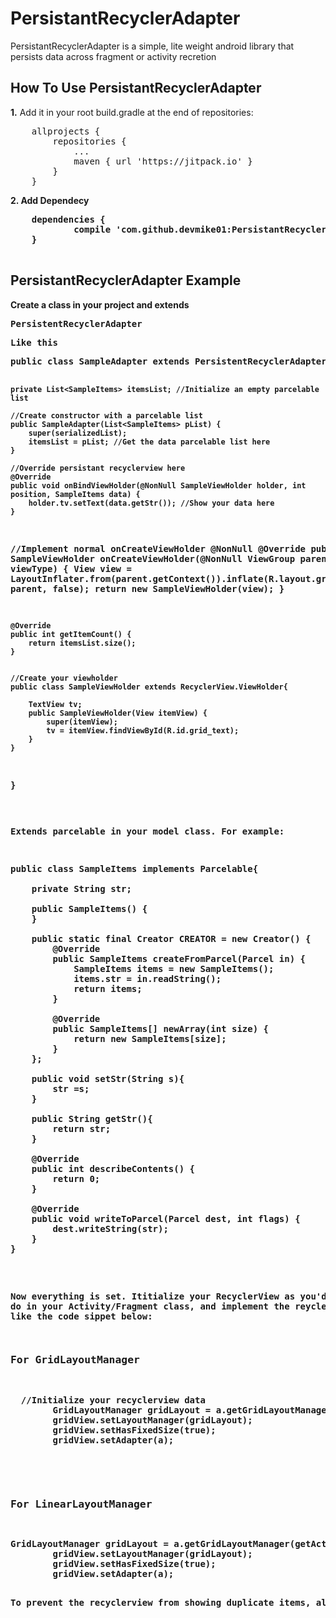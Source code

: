 # PersistantRecyclerAdapter
PersistantRecyclerAdapter is a simple, lite weight android library that persists data across fragment or activity recretion

<h2>How To Use PersistantRecyclerAdapter</h2>
<b>1.</b> Add it in your root build.gradle at the end of repositories:
<pre>
	allprojects {
		repositories {
			...
			maven { url 'https://jitpack.io' }
		}
	}</pre>
  
<b> 2.<b> Add Dependecy
  <pre>
  	dependencies {
	        compile 'com.github.devmike01:PersistantRecyclerAdapter:-SNAPSHOT'
	}
  </pre>

<h2>PersistantRecyclerAdapter Example</h2>
Create a class in your project and extends <pre>PersistentRecyclerAdapter<Percelable, RecyclerView.ViewHolder><pre>
Like this
<pre>
public class SampleAdapter extends PersistentRecyclerAdapter<SampleItems, SampleAdapter.SampleViewHolder> {

    private List<SampleItems> itemsList; //Initialize an empty parcelable list

    //Create constructor with a parcelable list
    public SampleAdapter(List<SampleItems> pList) {
        super(serializedList);
        itemsList = pList; //Get the data parcelable list here
    }

    //Override persistant recyclerview here
    @Override
    public void onBindViewHolder(@NonNull SampleViewHolder holder, int position, SampleItems data) {
        holder.tv.setText(data.getStr()); //Show your data here
    }

  //Implement normal onCreateViewHolder
    @NonNull
    @Override
    public SampleViewHolder onCreateViewHolder(@NonNull ViewGroup parent, int viewType) {
        View view = LayoutInflater.from(parent.getContext()).inflate(R.layout.grid_items_sample, parent, false);
        return new SampleViewHolder(view);
    }

    @Override
    public int getItemCount() {
        return itemsList.size();
    }


    //Create your viewholder
    public class SampleViewHolder extends RecyclerView.ViewHolder{

        TextView tv;
        public SampleViewHolder(View itemView) {
            super(itemView);
            tv = itemView.findViewById(R.id.grid_text);
        }
    }
}
</pre>

Extends parcelable in your model class. For example:

<pre>
public class SampleItems implements Parcelable{

    private String str;

    public SampleItems() {
    }

    public static final Creator<SampleItems> CREATOR = new Creator<SampleItems>() {
        @Override
        public SampleItems createFromParcel(Parcel in) {
            SampleItems items = new SampleItems();
            items.str = in.readString();
            return items;
        }

        @Override
        public SampleItems[] newArray(int size) {
            return new SampleItems[size];
        }
    };

    public void setStr(String s){
        str =s;
    }

    public String getStr(){
        return str;
    }

    @Override
    public int describeContents() {
        return 0;
    }

    @Override
    public void writeToParcel(Parcel dest, int flags) {
        dest.writeString(str);
    }
}
</pre>

Now everything is set. Ititialize your RecyclerView as you'd normally do in your Activity/Fragment class, and implement the reycler layout like the code sippet below:

<h3>For GridLayoutManager</h3>
<pre>
  //Initialize your recyclerview data
        GridLayoutManager gridLayout = a.getGridLayoutManager(getActivity(), 3);
        gridView.setLayoutManager(gridLayout);
        gridView.setHasFixedSize(true);
        gridView.setAdapter(a);
</pre>
<BR/>
<h3>For LinearLayoutManager</h3>
<pre>
GridLayoutManager gridLayout = a.getGridLayoutManager(getActivity(), 3);
        gridView.setLayoutManager(gridLayout);
        gridView.setHasFixedSize(true);
        gridView.setAdapter(a);
</pre>
To prevent the recyclerview from showing duplicate items, always clear your list data when you don't longer need it again. Also, If you have any issue implementing this library, simply open use the issue section, I'd respond as soon as possible. 
